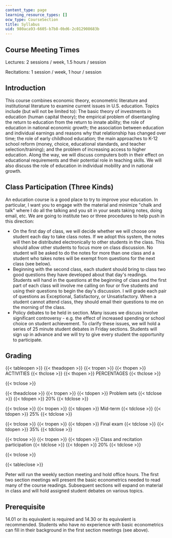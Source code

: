 ```yaml
---
content_type: page
learning_resource_types: []
ocw_type: CourseSection
title: Syllabus
uid: 980aca93-6605-b7b8-0bd6-2c012908683b
---
```


Course Meeting Times
--------------------

Lectures: 2 sessions / week, 1.5 hours / session

Recitations: 1 session / week, 1 hour / session

Introduction
------------

This course combines economic theory, econometric literature and institutional literature to examine current issues in U.S. education. Topics include (but will not be limited to): The basic theory of investments in education (human capital theory); the empirical problem of disentangling the return to education from the return to innate ability; the role of education in national economic growth; the association between education and individual earnings and reasons why that relationship has changed over time; the role of early childhood education; the main approaches to K-12 school reform (money, choice, educational standards, and teacher selection/training); and the problem of increasing access to higher education. Along the way, we will discuss computers both in their effect on educational requirements and their potential role in teaching skills. We will also discuss the role of education in individual mobility and in national growth.

Class Participation (Three Kinds)
---------------------------------

An education course is a good place to try to improve your education. In particular, I want you to engage with the material and minimize "chalk and talk" where I do all the talking and you sit in your seats taking notes, doing email, etc. We are going to institute two or three procedures to help push in this direction:

*   On the first day of class, we will decide whether we will choose one student each day to take class notes. If we adopt this system, the notes will then be distributed electronically to other students in the class. This should allow other students to focus more on class discussion. No student will be asked to do the notes for more than one class and a student who takes notes will be exempt from questions for the next class (see below).
*   Beginning with the second class, each student should bring to class two good questions they have developed about that day's readings. Students will hand in the questions at the beginning of class and the first part of each class will involve me calling on four or five students and using their questions to begin the day's discussion. I will grade each pair of questions as Exceptional, Satisfactory, or Unsatisfactory. When a student cannot attend class, they should email their questions to me on the morning of the class.
*   Policy debates to be held in section. Many issues we discuss involve significant controversy - e.g. the effect of increased spending or school choice on student achievement. To clarify these issues, we will hold a series of 25 minute student debates in Friday sections. Students will sign up in advance and we will try to give every student the opportunity to participate.

Grading
-------

{{< tableopen >}}
{{< theadopen >}}
{{< tropen >}}
{{< thopen >}}
ACTIVITIES
{{< thclose >}}
{{< thopen >}}
PERCENTAGES
{{< thclose >}}

{{< trclose >}}

{{< theadclose >}}
{{< tropen >}}
{{< tdopen >}}
Problem sets
{{< tdclose >}}
{{< tdopen >}}
20%
{{< tdclose >}}

{{< trclose >}}
{{< tropen >}}
{{< tdopen >}}
Mid-term
{{< tdclose >}}
{{< tdopen >}}
25%
{{< tdclose >}}

{{< trclose >}}
{{< tropen >}}
{{< tdopen >}}
Final exam
{{< tdclose >}}
{{< tdopen >}}
35%
{{< tdclose >}}

{{< trclose >}}
{{< tropen >}}
{{< tdopen >}}
Class and recitation participation
{{< tdclose >}}
{{< tdopen >}}
20%
{{< tdclose >}}

{{< trclose >}}

{{< tableclose >}}

Peter will run the weekly section meeting and hold office hours. The first two section meetings will present the basic econometrics needed to read many of the course readings. Subsequent sections will expand on material in class and will hold assigned student debates on various topics.

Prerequisite
------------

14.01 or its equivalent is required and 14.30 or its equivalent is recommended. Students who have no experience with basic econometrics can fill in their background in the first section meetings (see above).